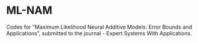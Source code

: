 # ML-NAM
Codes for "Maximum Likelihood Neural Additive Models: Error Bounds and Applications”, submitted to the journal - Expert Systems With Applications.
